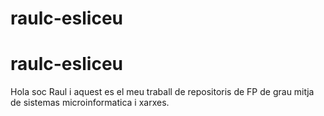 # raulc-esliceu
# raulc-esliceu
Hola soc Raul i aquest es el meu traball de repositoris de FP de grau mitja de sistemas microinformatica i xarxes. 